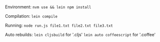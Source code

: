 Environment:
`nvm use && lein npm install`

Compilation:
`lein compile`

Running:
`node run.js file1.txt file2.txt file3.txt`

Auto rebuilds:
`lein cljsbuild` for '.cljs'
`lein auto coffeescript` for '.coffee'
